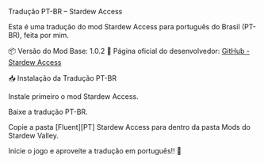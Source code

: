 Tradução PT-BR – Stardew Access

Esta é uma tradução do mod Stardew Access para português do Brasil (PT-BR), feita por mim.

📦 Versão do Mod Base: 1.0.2
🔗 Página oficial do desenvolvedor: [GitHub - Stardew Access](https://github.com/stardew-access/stardew-access)

📥 Instalação da Tradução PT-BR

Instale primeiro o mod Stardew Access.

Baixe a tradução PT-BR.

Copie a pasta [Fluent][PT] Stardew Access para dentro da pasta Mods do Stardew Valley.

Inicie o jogo e aproveite a tradução em português!! 🎉